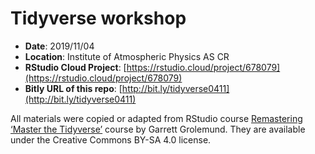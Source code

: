 # Tidyverse workshop

* **Date**: 2019/11/04
* **Location**: Institute of Atmospheric Physics AS CR
* **RStudio Cloud Project**: [https://rstudio.cloud/project/678079](https://rstudio.cloud/project/678079)
* **Bitly URL of this repo**: [http://bit.ly/tidyverse0411](http://bit.ly/tidyverse0411)

All materials were copied or adapted from RStudio course [Remastering ‘Master the Tidyverse’](https://education.rstudio.com/blog/2019/09/remaster-tidyverse/)
course by Garrett Grolemund. They are available under the Creative Commons BY-SA 4.0 license.

